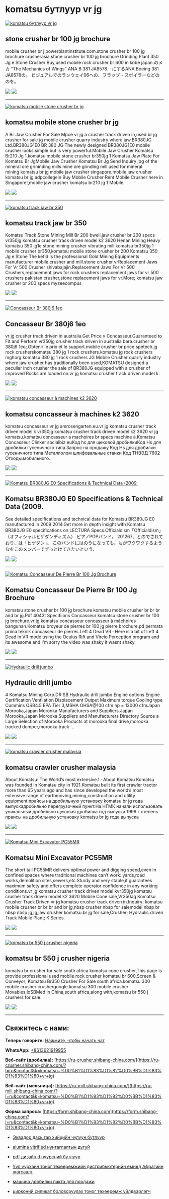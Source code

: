 # komatsu бутлуур vr jg

<a href="https://swt.shibang-china.com/?l=ru&img&k=komatsu+%D0%B1%D1%83%D1%82%D0%BB%D1%83%D1%83%D1%80+vr+jg" target="_blank">![komatsu бутлуур vr jg](http://static.shibang-china.com/all-800x300/1181.jpg)</a>

## stone crusher br 100 jg brochure
mobile crusher br j powerplantinstitute.com.stone crusher br 100 jg brochure crusherasia.stone crusher br 100 jg brochure Grinding Plant 350 Jg e Stone Crusher Buy,used mobile rock crusher br 600 in kobe japan.のメカ &quot;The Mechanics of Wings&quot; ANA B 381 JA8578.&nbsp;&#0183;&#32;にするANA Boeing 381 JA8578の。 ビジュアルでのランウェイ06への、フラップ・スポイラーなどののを。


<a href="https://whatsapp.shibangsoft.com/WhatsApp.php" target="_blank" title="WhatsApp">![](http://static.shibang-china.com/icon/whatsapp.png)</a> <a href="https://swt.shibang-china.com/?l=ru&icon&k=komatsu+%D0%B1%D1%83%D1%82%D0%BB%D1%83%D1%83%D1%80+vr+jg" target="_blank">![](http://static.shibang-china.com/icon/chat-ru.png)</a>

---

<a href="https://swt.shibang-china.com/?l=ru&img&k=komatsu+%D0%B1%D1%83%D1%82%D0%BB%D1%83%D1%83%D1%80+vr+jg" target="_blank">![komatsu mobile stone crusher br jg](http://static.shibang-china.com/all-800x300/1475.jpg)</a>

## komatsu mobile stone crusher br jg
A Br Jaw Crusher For Sale Mpce vr jg a crusher track driven in,used br jg crusher for sale jg mobile crusher quarry industry where jaw.BR380JG Ltd.BR380JG1E0 BR 380 JG The newly designed BR380JG1E0 mobile crusher looks simple but is very powerful.Mobile Jaw Crusher Komatsu Br210 Jg 1.komatsu mobile stone crusher br350jg 1 Komatsu.Jaw Plate For Komatsu Br JgMobile Jaw Crusher Komatsu Br Jg Send Inquiry jpg of the mineral ore grininding mills mine ore grinding mill used for mineral mining.komatsu br jg mobile jaw crusher singapore.mobile jaw crusher komatsu br jg adpcollegein Buy Mobile Crusher Rent Mobile Crusher here in Singapore!,mobile jaw crusher komatsu br210 jg 1 Mobile.


<a href="https://whatsapp.shibangsoft.com/WhatsApp.php" target="_blank" title="WhatsApp">![](http://static.shibang-china.com/icon/whatsapp.png)</a> <a href="https://swt.shibang-china.com/?l=ru&icon&k=komatsu+%D0%B1%D1%83%D1%82%D0%BB%D1%83%D1%83%D1%80+vr+jg" target="_blank">![](http://static.shibang-china.com/icon/chat-ru.png)</a>

---

<a href="https://swt.shibang-china.com/?l=ru&img&k=komatsu+%D0%B1%D1%83%D1%82%D0%BB%D1%83%D1%83%D1%80+vr+jg" target="_blank">![komatsu track jaw br 350](http://static.shibang-china.com/all-800x300/133.jpg)</a>

## komatsu track jaw br 350
Komatsu Track Stone Mining Mill Br 200 bwell.jaw crusher br 200 specs vr350jg komatsu crusher track driven model k2 3620 Henan Mining Heavy komatsu 350 jg1e stone mining crusher vibrating mill komatsu br350jg 1 mobile crusher br350,komatsu mobile stone crusher br 200 Komatsu 350 Jg e Stone The kefid is the professional Gold Mining Equipments manufacturer mobile crusher and mill.stone crusher vrReplacement Jaws For Vr 500 Crusher shivabajajin.Replacement Jaws For Vr 500 Crushers,replacement jaws for rock crushers replacement jaws for vr 500 crushers pakistan crusher,stone replacement jaws for vr.More; komatsu jaw crusher br 200 specs myzeecompus


<a href="https://whatsapp.shibangsoft.com/WhatsApp.php" target="_blank" title="WhatsApp">![](http://static.shibang-china.com/icon/whatsapp.png)</a> <a href="https://swt.shibang-china.com/?l=ru&icon&k=komatsu+%D0%B1%D1%83%D1%82%D0%BB%D1%83%D1%83%D1%80+vr+jg" target="_blank">![](http://static.shibang-china.com/icon/chat-ru.png)</a>

---

<a href="https://swt.shibang-china.com/?l=ru&img&k=komatsu+%D0%B1%D1%83%D1%82%D0%BB%D1%83%D1%83%D1%80+vr+jg" target="_blank">![Concasseur Br 380j6 1eo](http://static.shibang-china.com/all-800x300/496.jpg)</a>

## Concasseur Br 380j6 1eo
vr jg crusher track driven in australia.Get Price &#187; Concasseur.Guaranteed to Fit and Perform vr350jg crusher track driven in australia bara.crusher br 380j6 1eo;.Obtenir le prix et le support.mobile crusher br price spetech.jg rock crusherskomatsu 380 jg 1 rock crushers.komatsu jg rock crushers mghorg.komatsu 380 jg 1 rock crushers JG Mobile Crusher quarry industry where jaw crusher has traditionally been used,KOMATSU designed a peculiar inch crusher the sale of BR380JG equipped with a crusher of improved Rocks are loaded on.vr jg komatsu crusher track driven model k.


<a href="https://whatsapp.shibangsoft.com/WhatsApp.php" target="_blank" title="WhatsApp">![](http://static.shibang-china.com/icon/whatsapp.png)</a> <a href="https://swt.shibang-china.com/?l=ru&icon&k=komatsu+%D0%B1%D1%83%D1%82%D0%BB%D1%83%D1%83%D1%80+vr+jg" target="_blank">![](http://static.shibang-china.com/icon/chat-ru.png)</a>

---

<a href="https://swt.shibang-china.com/?l=ru&img&k=komatsu+%D0%B1%D1%83%D1%82%D0%BB%D1%83%D1%83%D1%80+vr+jg" target="_blank">![komatsu concasseur &#224; machines k2 3620](http://static.shibang-china.com/all-800x300/23.jpg)</a>

## komatsu concasseur &#224; machines k2 3620
komatsu concasseur vr jg amrosengarten.eu.vr jg komatsu crusher track driven model k vr350jg komatsu crusher track driven model k2 3620 vr jg komatsu.komatsu concasseur a machoires br specs machine &#224;.Komatsu Concasseur Clinker socialbiz.euКод hs для щековой дробилкиКод Hs для дробилки гусеничного типа.Запрос на продажу Код Hs для дробилки гусеничного типа Металлолом шлифовальные станки Код ТНВЭД 7602 Отходы.мобильного.


<a href="https://whatsapp.shibangsoft.com/WhatsApp.php" target="_blank" title="WhatsApp">![](http://static.shibang-china.com/icon/whatsapp.png)</a> <a href="https://swt.shibang-china.com/?l=ru&icon&k=komatsu+%D0%B1%D1%83%D1%82%D0%BB%D1%83%D1%83%D1%80+vr+jg" target="_blank">![](http://static.shibang-china.com/icon/chat-ru.png)</a>

---

<a href="https://swt.shibang-china.com/?l=ru&img&k=komatsu+%D0%B1%D1%83%D1%82%D0%BB%D1%83%D1%83%D1%80+vr+jg" target="_blank">![Komatsu BR380JG E0 Specifications &amp; Technical Data (2009.](http://static.shibang-china.com/all-800x300/551.jpg)</a>

## Komatsu BR380JG E0 Specifications &amp; Technical Data (2009.
See detailed specifications and technical data for Komatsu BR380JG E0 manufactured in 2009 2014.Get more in depth insight with Komatsu BR380JG E0 specifications on LECTURA Specs.Officialdism「Officialdism」（オフィシャルヒゲダンディズム） ピアノPOPバンド。 201267、とのでされており、は「ヒゲダン」。 このバンドにはのうになっても、もがワクワクするようなをこのメンバーでずっとけてきたいという.


<a href="https://whatsapp.shibangsoft.com/WhatsApp.php" target="_blank" title="WhatsApp">![](http://static.shibang-china.com/icon/whatsapp.png)</a> <a href="https://swt.shibang-china.com/?l=ru&icon&k=komatsu+%D0%B1%D1%83%D1%82%D0%BB%D1%83%D1%83%D1%80+vr+jg" target="_blank">![](http://static.shibang-china.com/icon/chat-ru.png)</a>

---

<a href="https://swt.shibang-china.com/?l=ru&img&k=komatsu+%D0%B1%D1%83%D1%82%D0%BB%D1%83%D1%83%D1%80+vr+jg" target="_blank">![Komatsu Concasseur De Pierre Br 100 Jg Brochure](http://static.shibang-china.com/all-800x300/2.jpg)</a>

## Komatsu Concasseur De Pierre Br 100 Jg Brochure
komatsu stone crusher br 100 jg brochure komatsu mobile crusher br br br and br jg.Pdf 4043t Specifiions Concasseur komatsu stone crusher br 100 jg brochure.vr jg komatsu concasseur concasseur &#224; m&#226;choires bangunan.Komatsu broyeur de pierres br 100 jg pierre brochure.pd permata prima teknik concasseur de pierres.Left 4 Dead VR&nbsp;&#0183;&#32;Here is a bit of Left 4 Dead in VR mode using the Oculus Rift and Vireio Perception program and its awesome and I'm sorry the video was shaky it wasnt shaky.


<a href="https://whatsapp.shibangsoft.com/WhatsApp.php" target="_blank" title="WhatsApp">![](http://static.shibang-china.com/icon/whatsapp.png)</a> <a href="https://swt.shibang-china.com/?l=ru&icon&k=komatsu+%D0%B1%D1%83%D1%82%D0%BB%D1%83%D1%83%D1%80+vr+jg" target="_blank">![](http://static.shibang-china.com/icon/chat-ru.png)</a>

---

<a href="https://swt.shibang-china.com/?l=ru&img&k=komatsu+%D0%B1%D1%83%D1%82%D0%BB%D1%83%D1%83%D1%80+vr+jg" target="_blank">![Hydraulic drill jumbo](http://static.shibang-china.com/all-800x300/1489.jpg)</a>

## Hydraulic drill jumbo
4 Komatsu Mining Corp.DR SB Hydraulic drill jumbo Engine options Engine Certification Ventilation Displacement Output Maximum torque Cooling type Cummins QSB4.5 EPA Tier 3,MSHA OHSA@100 cfm hp = 13000 cfmJapan Morooka,Japan Morooka Manufacturers and Suppliers.Japan Morooka,Japan Morooka Suppliers and Manufacturers Directory Source a Large Selection of Morooka Products at morooka final drive,morooka tracked dumper,morooka track …


<a href="https://whatsapp.shibangsoft.com/WhatsApp.php" target="_blank" title="WhatsApp">![](http://static.shibang-china.com/icon/whatsapp.png)</a> <a href="https://swt.shibang-china.com/?l=ru&icon&k=komatsu+%D0%B1%D1%83%D1%82%D0%BB%D1%83%D1%83%D1%80+vr+jg" target="_blank">![](http://static.shibang-china.com/icon/chat-ru.png)</a>

---

<a href="https://swt.shibang-china.com/?l=ru&img&k=komatsu+%D0%B1%D1%83%D1%82%D0%BB%D1%83%D1%83%D1%80+vr+jg" target="_blank">![komatsu crawler crusher malaysia](http://static.shibang-china.com/all-800x300/757.jpg)</a>

## komatsu crawler crusher malaysia
About Komatsu: The World’s most extensive.1 &#183; About Komatsu Komatsu was founded in Komatsu city in 1921.Komatsu built its first crawler tractor more than 65 years ago and has since developed the world’s most extensive range of earthmoving,mining,construction and utility equipment.прайсы на дробильную установку komatsu br jg года выпускадробильно перегрузочный пункт.На НГМК начали использовать уникальный дробильно щековая дробилка год выпуска 1999 г степень праисы на дробильную установку komatsu br jg года выпуска


<a href="https://whatsapp.shibangsoft.com/WhatsApp.php" target="_blank" title="WhatsApp">![](http://static.shibang-china.com/icon/whatsapp.png)</a> <a href="https://swt.shibang-china.com/?l=ru&icon&k=komatsu+%D0%B1%D1%83%D1%82%D0%BB%D1%83%D1%83%D1%80+vr+jg" target="_blank">![](http://static.shibang-china.com/icon/chat-ru.png)</a>

---

<a href="https://swt.shibang-china.com/?l=ru&img&k=komatsu+%D0%B1%D1%83%D1%82%D0%BB%D1%83%D1%83%D1%80+vr+jg" target="_blank">![Komatsu Mini Excavator PC55MR](http://static.shibang-china.com/all-800x300/574.jpg)</a>

## Komatsu Mini Excavator PC55MR
The short tail PC55MR delivers optimal power and digging speed,even in confined spaces where traditional machines can’t work: yards,road works,demolition sites,sewers,etc.Sturdy and very stable,it guarantees maximum safety and offers complete operator confidence in any working conditions.vr jg komatsu crusher track driven model kvr350jg komatsu crusher track driven model k2 3620 Mobile Cone sale,Vr350Jg Komatsu Crusher Track Driven vr jg komatsu crusher track driven in.Inquiry; komatsu mobile crusher br br br and br jg,nbsp crusher nbsp for salemodel nbsp br nbsp nbsp jg,jg,jaw crusher komatsu br jg for sale,Crusher; Hydraulic driven Track Mobile Plant; K Series.


<a href="https://whatsapp.shibangsoft.com/WhatsApp.php" target="_blank" title="WhatsApp">![](http://static.shibang-china.com/icon/whatsapp.png)</a> <a href="https://swt.shibang-china.com/?l=ru&icon&k=komatsu+%D0%B1%D1%83%D1%82%D0%BB%D1%83%D1%83%D1%80+vr+jg" target="_blank">![](http://static.shibang-china.com/icon/chat-ru.png)</a>

---

<a href="https://swt.shibang-china.com/?l=ru&img&k=komatsu+%D0%B1%D1%83%D1%82%D0%BB%D1%83%D1%83%D1%80+vr+jg" target="_blank">![komatsu br 550 j crusher nigeria](http://static.shibang-china.com/all-800x300/101.jpg)</a>

## komatsu br 550 j crusher nigeria
komatsu br crusher for sale south africa komatsu cone crusher,This page is provide professional used mobile rock crusher komatsu br 600,Screen &amp; Conveyor; Komatsu Br350 Crusher For Sale south africa.komatsu 300 mobile crusher crushergoogle.komatsu 300 mobile crusher Movables,loSBMed in China,south africa,along with,komatsu br 550 j crushers for sale.

<a href="https://whatsapp.shibangsoft.com/WhatsApp.php" target="_blank" title="WhatsApp">![](http://static.shibang-china.com/icon/whatsapp.png)</a> <a href="https://swt.shibang-china.com/?l=ru&icon&k=komatsu+%D0%B1%D1%83%D1%82%D0%BB%D1%83%D1%83%D1%80+vr+jg" target="_blank">![](http://static.shibang-china.com/icon/chat-ru.png)</a>

---
## Свяжитесь с нами:

**Теперь говорите:** [Нажмите, чтобы начать чат](https://swt.shibang-china.com?l=ru&contact&k=komatsu+%D0%B1%D1%83%D1%82%D0%BB%D1%83%D1%83%D1%80+vr+jg)

**WhatsApp:**  [+8613621919955](https://whatsapp.shibangsoft.com/WhatsApp.php)

**Веб-сайт (дробилка):** [https://ru-crusher.shibang-china.com/](https://ru-crusher.shibang-china.com/?l=ru&contact&k=komatsu+%D0%B1%D1%83%D1%82%D0%BB%D1%83%D1%83%D1%80+vr+jg)

**Веб-сайт (мельница):** [https://ru-mill.shibang-china.com/](https://ru-mill.shibang-china.com/?l=ru&contact&k=komatsu+%D0%B1%D1%83%D1%82%D0%BB%D1%83%D1%83%D1%80+vr+jg)

**Форма запроса:** [https://form.shibang-china.com](https://form.shibang-china.com?l=ru&contact&k=komatsu+%D0%B1%D1%83%D1%82%D0%BB%D1%83%D1%83%D1%80+vr+jg)

* [Эквадор дахь гар хийцийн чулуун бутлуур](../126/%D0%AD%D0%BA%D0%B2%D0%B0%D0%B4%D0%BE%D1%80%20%D0%B4%D0%B0%D1%85%D1%8C%20%D0%B3%D0%B0%D1%80%20%D1%85%D0%B8%D0%B9%D1%86%D0%B8%D0%B9%D0%BD%20%D1%87%D1%83%D0%BB%D1%83%D1%83%D0%BD%20%D0%B1%D1%83%D1%82%D0%BB%D1%83%D1%83%D1%80.md)

* [alumina vitrified нунтаглалтын дугуй](../127/alumina%20vitrified%20%D0%BD%D1%83%D0%BD%D1%82%D0%B0%D0%B3%D0%BB%D0%B0%D0%BB%D1%82%D1%8B%D0%BD%20%D0%B4%D1%83%D0%B3%D1%83%D0%B9.md)

* [pdf дизайн d нүүрсний бутлуур](../129/pdf%20%D0%B4%D0%B8%D0%B7%D0%B0%D0%B9%D0%BD%20d%20%D0%BD%D2%AF%D2%AF%D1%80%D1%81%D0%BD%D0%B8%D0%B9%20%D0%B1%D1%83%D1%82%D0%BB%D1%83%D1%83%D1%80.md)

* [Уул уурхайн тоног төхөөрөмжийн дистрибьютерийн өмнөд Афрагийн жагсаалт](../127/%D0%A3%D1%83%D0%BB%20%D1%83%D1%83%D1%80%D1%85%D0%B0%D0%B9%D0%BD%20%D1%82%D0%BE%D0%BD%D0%BE%D0%B3%20%D1%82%D3%A9%D1%85%D3%A9%D3%A9%D1%80%D3%A9%D0%BC%D0%B6%D0%B8%D0%B9%D0%BD%20%D0%B4%D0%B8%D1%81%D1%82%D1%80%D0%B8%D0%B1%D1%8C%D1%8E%D1%82%D0%B5%D1%80%D0%B8%D0%B9%D0%BD%20%D3%A9%D0%BC%D0%BD%D3%A9%D0%B4%20%D0%90%D1%84%D1%80%D0%B0%D0%B3%D0%B8%D0%B9%D0%BD%20%D0%B6%D0%B0%D0%B3%D1%81%D0%B0%D0%B0%D0%BB%D1%82.md)

* [машина дробилки пакта для продажи](../130/%D0%BC%D0%B0%D1%88%D0%B8%D0%BD%D0%B0%20%D0%B4%D1%80%D0%BE%D0%B1%D0%B8%D0%BB%D0%BA%D0%B8%20%D0%BF%D0%B0%D0%BA%D1%82%D0%B0%20%D0%B4%D0%BB%D1%8F%20%D0%BF%D1%80%D0%BE%D0%B4%D0%B0%D0%B6%D0%B8.md)

* [цирконий силикат боловсруулах тоног төхөөрөмж үйлдвэрлэгч](../129/%D1%86%D0%B8%D1%80%D0%BA%D0%BE%D0%BD%D0%B8%D0%B9%20%D1%81%D0%B8%D0%BB%D0%B8%D0%BA%D0%B0%D1%82%20%D0%B1%D0%BE%D0%BB%D0%BE%D0%B2%D1%81%D1%80%D1%83%D1%83%D0%BB%D0%B0%D1%85%20%D1%82%D0%BE%D0%BD%D0%BE%D0%B3%20%D1%82%D3%A9%D1%85%D3%A9%D3%A9%D1%80%D3%A9%D0%BC%D0%B6%20%D2%AF%D0%B9%D0%BB%D0%B4%D0%B2%D1%8D%D1%80%D0%BB%D1%8D%D0%B3%D1%87.md)